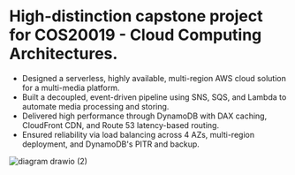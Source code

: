# High-distinction capstone project for COS20019 - Cloud Computing Architectures.

- Designed a serverless, highly available, multi-region AWS cloud solution for a multi-media platform.
- Built a decoupled, event-driven pipeline using SNS, SQS, and Lambda to automate media processing and storing.
- Delivered high performance through DynamoDB with DAX caching, CloudFront CDN, and Route 53 latency-based routing.
- Ensured reliability via load balancing across 4 AZs, multi-region deployment, and DynamoDB's PITR and backup.

![diagram drawio (2)](https://github.com/John-Iliadis/Cloud-Computing-Architectures-Capstone-Project/assets/124552848/77c40eee-9d65-4e49-b791-2c3ceda252b8)
